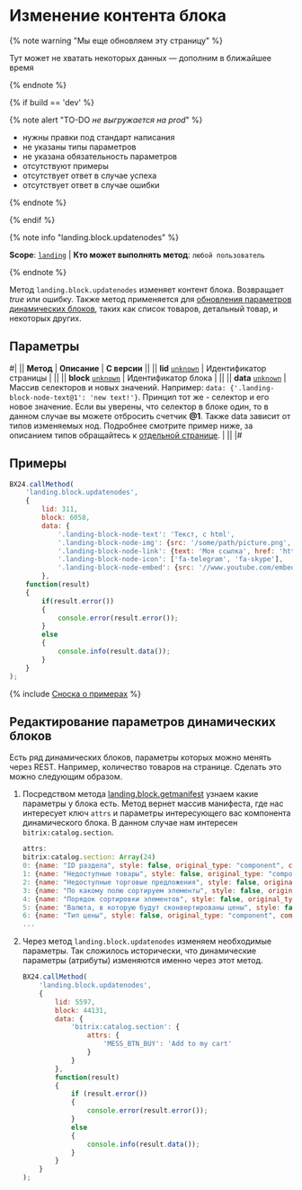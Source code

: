 # Изменение контента блока

{% note warning "Мы еще обновляем эту страницу" %}

Тут может не хватать некоторых данных — дополним в ближайшее время

{% endnote %}

{% if build == 'dev' %}

{% note alert "TO-DO _не выгружается на prod_" %}

- нужны правки под стандарт написания
- не указаны типы параметров
- не указана обязательность параметров
- отсутствуют примеры
- отсутствует ответ в случае успеха
- отсутствует ответ в случае ошибки

{% endnote %}

{% endif %}

{% note info "landing.block.updatenodes" %}

**Scope**: [`landing`](../../../scopes/permissions.md) | **Кто может выполнять метод**: `любой пользователь`

{% endnote %}

Метод `landing.block.updatenodes` изменяет контент блока. Возвращает _true_ или ошибку. Также метод применяется для [обновления параметров динамических блоков](#edit_params), таких как список товаров, детальный товар, и некоторых других.

## Параметры

#|
|| **Метод** | **Описание** | **С версии** ||
|| **lid**
[`unknown`](../../../data-types.md) | Идентификатор страницы | ||
|| **block**
[`unknown`](../../../data-types.md) | Идентификатор блока | ||
|| **data**
[`unknown`](../../../data-types.md) | Массив селекторов и новых значений.
Например: `data: {'.landing-block-node-text@1': 'new text!'}`. Принцип тот же - селектор и его новое значение. Если вы уверены, что селектор в блоке один, то в данном случае вы можете отбросить счетчик **@1**.
Также data зависит от типов изменяемых нод. Подробнее смотрите пример ниже, за описанием типов обращайтесь к [отдельной странице](../node-types.md). | ||
|#

## Примеры

```js
BX24.callMethod(
    'landing.block.updatenodes',
    {
        lid: 311,
        block: 6058,
        data: {
            '.landing-block-node-text': 'Текст, с html',
            '.landing-block-node-img': {src: '/some/path/picture.png', alt: 'Моя картинка'},
            '.landing-block-node-link': {text: 'Моя ссылка', href: 'https://bitrix24.com', target: '_blank'},
            '.landing-block-node-icon': ['fa-telegram', 'fa-skype'],
            '.landing-block-node-embed': {src: '//www.youtube.com/embed/q4d8g9Dn3ww?autoplay=1&controls=0&loop=1&mute=1&rel=0', source: 'https://www.youtube.com/watch?v=q4d8g9Dn3ww'},
        },
    function(result)
    {
        if(result.error())
        {
            console.error(result.error());
        }
        else
        {
            console.info(result.data());
        }
    }
);
```

{% include [Сноска о примерах](../../../../_includes/examples.md) %}

## Редактирование параметров динамических блоков

Есть ряд динамических блоков, параметры которых можно менять через REST. Например, количество товаров на странице. Сделать это можно следующим образом.

1. Посредством метода [landing.block.getmanifest](./landing-block-get-manifest.md) узнаем какие параметры у блока есть. Метод вернет массив манифеста, где нас интересует ключ `attrs` и параметры интересующего вас компонента динамического блока. В данном случае нам интересен `bitrix:catalog.section`.

    ```js
    attrs:
    bitrix:catalog.section: Array(24)
    0: {name: "ID раздела", style: false, original_type: "component", component_type: "STRING", attribute: "SECTION_ID", …}
    1: {name: "Недоступные товары", style: false, original_type: "component", component_type: "LIST", attribute: "HIDE_NOT_AVAILABLE", …}
    2: {name: "Недоступные торговые предложения", style: false, original_type: "component", component_type: "LIST", attribute: "HIDE_NOT_AVAILABLE_OFFERS", …}
    3: {name: "По какому полю сортируем элементы", style: false, original_type: "component", component_type: "LIST", attribute: "ELEMENT_SORT_FIELD", …}
    4: {name: "Порядок сортировки элементов", style: false, original_type: "component", component_type: "LIST", attribute: "ELEMENT_SORT_ORDER", …}
    5: {name: "Валюта, в которую будут сконвертированы цены", style: false, original_type: "component", component_type: "LIST", attribute: "CURRENCY_ID", …}
    6: {name: "Тип цены", style: false, original_type: "component", component_type: "LIST", attribute: "PRICE_CODE", …}
    ...
    ```

2. Через метод `landing.block.updatenodes` изменяем необходимые параметры. Так сложилось исторически, что динамические параметры (атрибуты) изменяются именно через этот метод.

    ```js
    BX24.callMethod(
        'landing.block.updatenodes',
        {
            lid: 5597,
            block: 44131,
            data: {
                'bitrix:catalog.section': {
                    attrs: {
                        'MESS_BTN_BUY': 'Add to my cart'
                    }
                }
            },
            function(result)
            {
                if (result.error())
                {
                    console.error(result.error());
                }
                else
                {
                    console.info(result.data());
                }
            }
        }
    );
    ```
